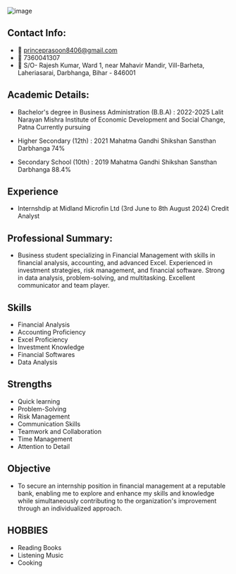 ![image](https://github.com/princeprasoon/Prince_Prasoon/assets/170539351/56fbbb07-7460-4922-abf5-b72057c6e9bc)
 
## Contact Info:
- 📧 princeprasoon8406@gmail.com
- 📱 7360041307
- 📍 S/O- Rajesh Kumar, Ward 1, near Mahavir Mandir, Vill-Barheta, Laheriasarai, Darbhanga, Bihar - 846001

## Academic Details:

- Bachelor's degree in Business Administration (B.B.A) : 2022-2025
Lalit Narayan Mishra Institute of Economic Development and Social Change, Patna
Currently pursuing
  
- Higher Secondary (12th)                               : 2021
Mahatma Gandhi Shikshan Sansthan Darbhanga
74%

- Secondary School (10th)                               : 2019
Mahatma Gandhi Shikshan Sansthan Darbhanga
88.4%
## Experience 
- Internshdip at Midland Microfin Ltd (3rd June to 8th August 2024)
Credit Analyst 

## Professional Summary:
- Business student specializing in Financial Management with skills in financial analysis, accounting, and advanced Excel. Experienced in investment strategies, risk management, and financial software. Strong in data analysis, problem-solving, and multitasking. Excellent communicator and team player.

## Skills
- Financial Analysis
- Accounting Proficiency
- Excel Proficiency
- Investment Knowledge
- Financial Softwares
- Data Analysis

## Strengths
- Quick learning
- Problem-Solving
- Risk Management
- Communication Skills
- Teamwork and Collaboration
- Time Management
- Attention to Detail

## Objective
- To secure an internship position in financial management at a reputable bank, enabling me to explore and enhance my skills and knowledge while simultaneously contributing to the organization's improvement through an individualized approach.

## HOBBIES
- Reading Books
- Listening Music
- Cooking
